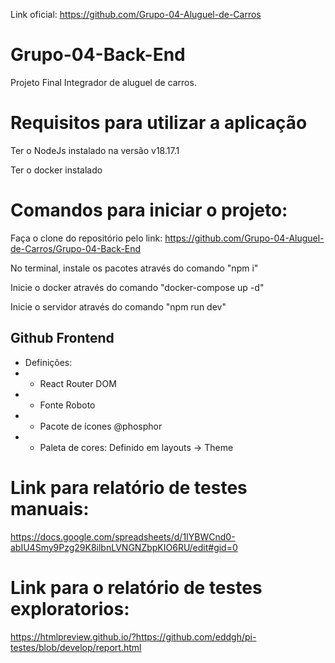 Link oficial: https://github.com/Grupo-04-Aluguel-de-Carros
# Grupo-04-Back-End
Projeto Final Integrador de aluguel de carros.

# Requisitos para utilizar a aplicação
Ter o NodeJs instalado na versão v18.17.1

Ter o docker instalado

# Comandos para iniciar o projeto:

Faça o clone do repositório pelo link: https://github.com/Grupo-04-Aluguel-de-Carros/Grupo-04-Back-End

No terminal, instale os pacotes através do comando "npm i"

Inicie o docker através do comando "docker-compose up -d"

Inicie o servidor através do comando "npm run dev"





## Github Frontend

- Definições:
- - React Router DOM
- - Fonte Roboto
- - Pacote de ícones @phosphor
- - Paleta de cores: Definido em layouts -> Theme

# Link para relatório de testes manuais:

https://docs.google.com/spreadsheets/d/1IYBWCnd0-abIU4Smy9Pzg29K8ilbnLVNGNZbpKIO6RU/edit#gid=0

# Link para o relatório de testes exploratorios:
https://htmlpreview.github.io/?https://github.com/eddgh/pi-testes/blob/develop/report.html
